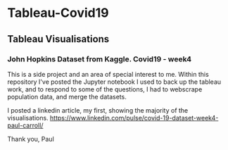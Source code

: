 # Tableau-Covid19
## Tableau Visualisations

### John Hopkins Dataset from Kaggle. Covid19 - week4

This is a side project and an area of special interest to me. Within this repository I've posted the Jupyter notebook I used to back up the tableau work, and to respond to some of the questions, I had to webscrape population data, and merge the datasets.

I posted a linkedin article, my first, showing the majority of the visualisations. https://www.linkedin.com/pulse/covid-19-dataset-week4-paul-carroll/

Thank you, Paul
